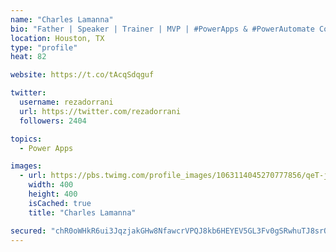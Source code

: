 ```yaml
---
name: "Charles Lamanna"
bio: "Father | Speaker | Trainer | MVP | #PowerApps & #PowerAutomate Community Super User | YouTuber Right-pointing triangle http://youtube.com/c/rezadorrani | Learn - Share - Clockwise rightwards and leftwards open circle arrows"
location: Houston, TX
type: "profile"
heat: 82

website: https://t.co/tAcqSdqguf

twitter:
  username: rezadorrani
  url: https://twitter.com/rezadorrani
  followers: 2404

topics:
  - Power Apps

images:
  - url: https://pbs.twimg.com/profile_images/1063114045270777856/qeT-jpWr_400x400.jpg
    width: 400
    height: 400
    isCached: true
    title: "Charles Lamanna"

secured: "chR0oWHkR6ui3JqzjakGHw8NfawcrVPQJ8kb6HEYEV5GL3Fv0gSRwhuTJ8srQI1h6qZSMjiFIG0uDosibPcSx3kB/695HCh3R6HwQxf60kDeSu7ShMGyx/HYW24FUe910zcaz5zec3DXCgQG/9IoVnykufoAnaK7wRX/HtqcKrqqIzSFNc45j4ZEhwSvkz902fc56bhL2N/HvYr1o4JhSY/x4nV/Ri+lEDMhRHw155i4YTRoYQ5jxCbg7jj75g9FslCJLWnA6wgnKVg/sKWxD4w57jjG6udEOgBr7+HoELSv701CbUxT+hwMwKsPiY5JtG6OTqLddYHryqJYez0w3fDWH0kelMEMVvxG2/i2z4FS4CTnOyVgbWwbOQZSLnfDp6ivZXul54S8MgxzhGpaXVt3BAcK7tip8+BMcNQ8s0E=;3Xkfyq83tSyZ9zRtTngY8Q=="
---
```


